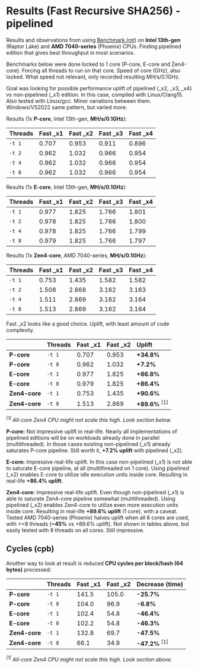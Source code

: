 # Results (Fast Recursive SHA256) - pipelined

Results and observations from using [Benchmark (mt)](BENCHMARK.md) on **Intel 13th-gen** (Raptor Lake) and **AMD 7040-series** (Phoenix) CPUs. Finding pipelined edition that gives best throughput in most scenarios.

Benchmarks below were done locked to 1 core (P-core, E-core and Zen4-core). Forcing all threads to run on that core. Speed of core (GHz), also locked. What speed not relevant, only recorded resulting MH/s/0.1GHz.

Goal was looking for possible performance uplift of pipelined (_x2, _x3, _x4) vs non-pipelined (_x1) edition. In this case, compiled with Linux/Clang15. Also tested with Linux/gcc. Minor variations between them. Windows/VS2022 same pattern, but varied more.

Results (1x **P-core**, Intel 13th-gen, **MH/s/0.1GHz**):

| Threads | Fast _x1 | Fast _x2 | Fast _x3 | Fast _x4 |
| :--- | :--- | :--- | :--- | :--- |
| `-t 1` | 0.707 | 0.953 | 0.911 | 0.896 |
| `-t 2` | 0.962 | 1.032 | 0.966 | 0.954 |
| `-t 4` | 0.962 | 1.032 | 0.966 | 0.954 |
| `-t 8` | 0.962 | 1.032 | 0.966 | 0.954 |

Results (1x **E-core**, Intel 13th-gen, **MH/s/0.1GHz**):

| Threads | Fast _x1 | Fast _x2 | Fast _x3 | Fast _x4 |
| :--- | :--- | :--- | :--- | :--- |
| `-t 1` | 0.977 | 1.825 | 1.766 | 1.801 |
| `-t 2` | 0.978 | 1.825 | 1.766 | 1.800 |
| `-t 4` | 0.978 | 1.825 | 1.766 | 1.799 |
| `-t 8` | 0.979 | 1.825 | 1.766 | 1.797 |

Results (1x **Zen4-core**, AMD 7040-series, **MH/s/0.1GHz**):

| Threads | Fast _x1 | Fast _x2 | Fast _x3 | Fast _x4 |
| :--- | :--- | :--- | :--- | :--- |
| `-t 1` | 0.753 | 1.435 | 1.582 | 1.582 |
| `-t 2` | 1.508 | 2.868 | 3.162 | 3.163 |
| `-t 4` | 1.511 | 2.869 | 3.162 | 3.164 |
| `-t 8` | 1.513 | 2.869 | 3.162 | 3.164 |

Fast _x2 looks like a good choice. Uplift, with least amount of code complexity.

| | Threads |  Fast _x1 | Fast _x2 | Uplift |
| :--- | :---| :--- | :--- | :--- |
| **P-core** | `-t 1` | 0.707 | 0.953 | **+34.8%** |
| **P-core** | `-t 8` | 0.962 | 1.032 | **+7.2%** |
| **E-core** | `-t 1` | 0.977 | 1.825 | **+86.8%** |
| **E-core** | `-t 8` | 0.979 | 1.825 | **+86.4%** |
| **Zen4-core** | `-t 1` | 0.753 | 1.435 | **+90.6%**  |
| **Zen4-core** | `-t 8` | 1.513 | 2.869 | **+89.6%** <sup>[1]</sup> |

_<sup>[1]</sup> All-core Zen4 CPU might not scale this high. Look section below._

**P-core:** Not impressive uplift in real-life. Nearly all implementations of pipelined editions will be on workloads already done in parallel (multithreaded). In those cases existing non-pipelined (_x1) already saturates P-core pipeline. Still worth it, **+7.2% uplift** with pipelined (_x2).

**E-core:** Impressive real-life uplift. In this case non-pipelined (_x1) is not able to saturate E-core pipeline, at all (multithreaded on 1 core). Using pipelined (_x2) enables E-core to utilize idle execution units inside core. Resulting in real-life **+86.4% uplift**.

**Zen4-core:** Impressive real-life uplift. Even though non-pipelined (_x1) is able to saturate Zen4-core pipeline somewhat (multithreaded). Using pipelined (_x2) enables Zen4-core to utilize even more execution units inside core. Resulting in real-life **+89.6% uplift** (1 core), with a caveat. Tested AMD 7040-series (Phoenix) halves uplift when all 8 cores are used, with >=8 threads (**~45%** vs +89.6% uplift). Not shown in tables above, but easily tested with 8 threads on all cores. Still impressive.

## Cycles (cpb)

Another way to look at result is reduced **CPU cycles per block/hash (64 bytes)** processed:

| | Threads | Fast _x1 | Fast _x2 | Decrease (time) |
| :--- | :--- | :--- | :--- | :--- |
| **P-core** | `-t 1` | 141.5 | 105.0 | **-25.7%** |
| **P-core** | `-t 8` | 104.0 | 96.9 | **-6.8%** |
| **E-core** | `-t 1` | 102.4 | 54.8 | **-46.4%** |
| **E-core** | `-t 8` | 102.2 | 54.8 | **-46.3%** |
| **Zen4-core** | `-t 1` | 132.8 | 69.7 | **-47.5%** |
| **Zen4-core** | `-t 8` | 66.1 | 34.9 | **-47.2%** <sup>[1]</sup> |

_<sup>[1]</sup> All-core Zen4 CPU might not scale this high. Look section above._

<!-- eof -->
